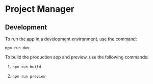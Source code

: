 # Project Manager

## Development

To run the app in a development environment, use the command:

```npm run dev```

To build the production app and preview, use the following commands:

1. ```npm run build```

2. ```npm run preview```